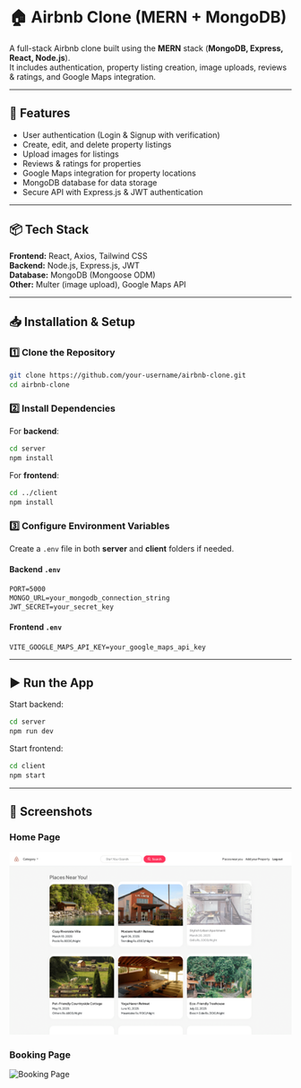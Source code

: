 # 🏠 Airbnb Clone (MERN + MongoDB)

A full-stack Airbnb clone built using the **MERN** stack (**MongoDB, Express, React, Node.js**).  
It includes authentication, property listing creation, image uploads, reviews & ratings, and Google Maps integration.

---

## 🚀 Features
- User authentication (Login & Signup with verification)
- Create, edit, and delete property listings
- Upload images for listings
- Reviews & ratings for properties
- Google Maps integration for property locations
- MongoDB database for data storage
- Secure API with Express.js & JWT authentication

---

## 📦 Tech Stack
**Frontend:** React, Axios, Tailwind CSS  
**Backend:** Node.js, Express.js, JWT  
**Database:** MongoDB (Mongoose ODM)  
**Other:** Multer (image upload), Google Maps API

---

## 📥 Installation & Setup

### 1️⃣ Clone the Repository
```bash
git clone https://github.com/your-username/airbnb-clone.git
cd airbnb-clone
```

### 2️⃣ Install Dependencies
For **backend**:
```bash
cd server
npm install
```
For **frontend**:
```bash
cd ../client
npm install
```

### 3️⃣ Configure Environment Variables
Create a `.env` file in both **server** and **client** folders if needed.

#### **Backend `.env`**
```env
PORT=5000
MONGO_URL=your_mongodb_connection_string
JWT_SECRET=your_secret_key
```

#### **Frontend `.env`**
```env
VITE_GOOGLE_MAPS_API_KEY=your_google_maps_api_key
```

---

## ▶️ Run the App

Start backend:
```bash
cd server
npm run dev
```

Start frontend:
```bash
cd client
npm start
```

---

## 📸 Screenshots

### Home Page
![Home Page](assets/home-page.png)

### Booking Page
![Booking Page](assets/booking-page.png)
